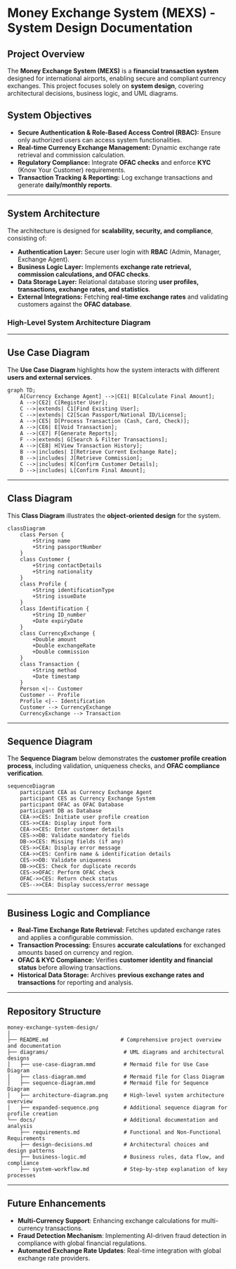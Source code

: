 
# Money Exchange System (MEXS) - System Design Documentation

## **Project Overview**

The **Money Exchange System (MEXS)** is a **financial transaction system** designed for international airports, enabling secure and compliant currency exchanges. This project focuses solely on **system design**, covering architectural decisions, business logic, and UML diagrams.

## **System Objectives**

- **Secure Authentication & Role-Based Access Control (RBAC):** Ensure only authorized users can access system functionalities.
- **Real-time Currency Exchange Management:** Dynamic exchange rate retrieval and commission calculation.
- **Regulatory Compliance:** Integrate **OFAC checks** and enforce **KYC** (Know Your Customer) requirements.
- **Transaction Tracking & Reporting:** Log exchange transactions and generate **daily/monthly reports**.

---

## **System Architecture**

The architecture is designed for **scalability, security, and compliance**, consisting of:

- **Authentication Layer:** Secure user login with **RBAC** (Admin, Manager, Exchange Agent).
- **Business Logic Layer:** Implements **exchange rate retrieval, commission calculations, and OFAC checks**.
- **Data Storage Layer:** Relational database storing **user profiles, transactions, exchange rates, and statistics**.
- **External Integrations:** Fetching **real-time exchange rates** and validating customers against the **OFAC database**.

### **High-Level System Architecture Diagram**



---

## **Use Case Diagram**

The **Use Case Diagram** highlights how the system interacts with different **users and external services**.

```mermaid
graph TD;
    A[Currency Exchange Agent] -->|CE1| B[Calculate Final Amount];
    A -->|CE2| C[Register User];
    C -->|extends| C1[Find Existing User];
    C -->|extends| C2[Scan Passport/National ID/License];
    A -->|CE5| D[Process Transaction (Cash, Card, Check)];
    A -->|CE6| E[Void Transaction];
    A -->|CE7| F[Generate Reports];
    F -->|extends| G[Search & Filter Transactions];
    A -->|CE8| H[View Transaction History];
    B -->|includes| I[Retrieve Current Exchange Rate];
    B -->|includes| J[Retrieve Commission];
    C -->|includes| K[Confirm Customer Details];
    D -->|includes| L[Confirm Final Amount];
```

---

## **Class Diagram**

This **Class Diagram** illustrates the **object-oriented design** for the system.

```mermaid
classDiagram
    class Person {
        +String name
        +String passportNumber
    }
    class Customer {
        +String contactDetails
        +String nationality
    }
    class Profile {
        +String identificationType
        +String issueDate
    }
    class Identification {
        +String ID_number
        +Date expiryDate
    }
    class CurrencyExchange {
        +Double amount
        +Double exchangeRate
        +Double commission
    }
    class Transaction {
        +String method
        +Date timestamp
    }
    Person <|-- Customer
    Customer -- Profile
    Profile <|-- Identification
    Customer --> CurrencyExchange
    CurrencyExchange --> Transaction
```

---

## **Sequence Diagram**

The **Sequence Diagram** below demonstrates the **customer profile creation process**, including validation, uniqueness checks, and **OFAC compliance verification**.

```mermaid
sequenceDiagram
    participant CEA as Currency Exchange Agent
    participant CES as Currency Exchange System
    participant OFAC as OFAC Database
    participant DB as Database
    CEA->>CES: Initiate user profile creation
    CES->>CEA: Display input form
    CEA->>CES: Enter customer details
    CES->>DB: Validate mandatory fields
    DB->>CES: Missing fields (if any)
    CES->>CEA: Display error message
    CEA->>CES: Confirm name & identification details
    CES->>DB: Validate uniqueness
    DB->>CES: Check for duplicate records
    CES->>OFAC: Perform OFAC check
    OFAC->>CES: Return check status
    CES-->>CEA: Display success/error message
```

---

## **Business Logic and Compliance**

- **Real-Time Exchange Rate Retrieval:** Fetches updated exchange rates and applies a configurable commission.
- **Transaction Processing:** Ensures **accurate calculations** for exchanged amounts based on currency and region.
- **OFAC & KYC Compliance:** Verifies **customer identity and financial status** before allowing transactions.
- **Historical Data Storage:** Archives **previous exchange rates and transactions** for reporting and analysis.

---

## **Repository Structure**

```plaintext
money-exchange-system-design/
│
├── README.md                       # Comprehensive project overview and documentation
├── diagrams/                        # UML diagrams and architectural designs
│   ├── use-case-diagram.mmd         # Mermaid file for Use Case Diagram
│   ├── class-diagram.mmd            # Mermaid file for Class Diagram
│   ├── sequence-diagram.mmd         # Mermaid file for Sequence Diagram
│   ├── architecture-diagram.png     # High-level system architecture overview
│   ├── expanded-sequence.png        # Additional sequence diagram for profile creation
└── docs/                            # Additional documentation and analysis
    ├── requirements.md              # Functional and Non-Functional Requirements
    ├── design-decisions.md          # Architectural choices and design patterns
    ├── business-logic.md            # Business rules, data flow, and compliance
    ├── system-workflow.md           # Step-by-step explanation of key processes
```

---

## **Future Enhancements**

- **Multi-Currency Support**: Enhancing exchange calculations for multi-currency transactions.
- **Fraud Detection Mechanism**: Implementing AI-driven fraud detection in compliance with global financial regulations.
- **Automated Exchange Rate Updates**: Real-time integration with global exchange rate providers.



